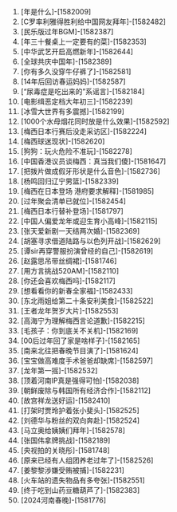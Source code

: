 
1. [年是什么]-[1582009]
1. [C罗率利雅得胜利给中国网友拜年]-[1582482]
1. [民乐版过年BGM]-[1582387]
1. [年三十餐桌上一定要有的菜]-[1582353]
1. [中华武艺开启高燃新年]-[1582644]
1. [全球共庆中国年]-[1582389]
1. [你有多久没穿牛仔裤了]-[1582581]
1. [14年后回访春运妈妈]-[1582587]
1. [“尿毒症是吃出来的”系谣言]-[1582184]
1. [电影缉恶定档大年初三]-[1582239]
1. [冰雪大世界有多震撼]-[1582199]
1. [1000个水母烟花同时放是什么效果]-[1582592]
1. [梅西日本行赛后没走采访区]-[1582224]
1. [梅西球迷现状]-[1582620]
1. [狗狗：玩火危险不准玩]-[1582278]
1. [中国香港议员谈梅西：真当我们傻]-[1581647]
1. [把拨片做成假牙形状是什么音色]-[1582736]
1. [杨鸣回归辽宁男篮]-[1582339]
1. [梅西在日本登场 港府要求解释]-[1581985]
1. [过年聚会清单已就位]-[1582454]
1. [梅西日本行替补登场]-[1581797]
1. [中国人偏爱龙年或迎生育小高峰]-[1582115]
1. [张天爱新剧一天结两次婚]-[1582369]
1. [胡塞寻求借道陆路与以色列开战]-[1582629]
1. [谭sir再穿警服扮演曾经的自己]-[1582619]
1. [赵露思吊带丝绸裙]-[1581746]
1. [用方言挑战520AM]-[1582110]
1. [你还会喜欢梅西吗]-[1582117]
1. [想看看你的新春全家福]-[1582433]
1. [东北雨姐给第二十条安利美食]-[1582522]
1. [王者龙年贺岁大片]-[1582553]
1. [高海宁为理解梅西言论道歉]-[1582215]
1. [毛孩子：你到底关不关机]-[1582169]
1. [00后过年回了家是啥样子]-[1582165]
1. [南来北往把春晚节目演了]-[1581624]
1. [宝宝做高难度手术爸爸却缺席]-[1582597]
1. [龙年第一摇]-[1582532]
1. [顶着河南IP真是强得可怕]-[1582038]
1. [朝鲜废除与韩国所有经济合作]-[1582112]
1. [故宫祥龙送好运]-[1582410]
1. [打架时贾玲护着张小斐头]-[1582525]
1. [刘德华与粉丝的双向奔赴]-[1582524]
1. [马立奥给姨姨们拜年]-[1582578]
1. [张国伟拿牌挑战]-[1582189]
1. [央视拍的关晓彤]-[1581748]
1. [原来已经有人组团养老过年了]-[1582526]
1. [姜黎黎涉嫌受贿被捕]-[1582231]
1. [火车站的遗失物品有多夸张]-[1582551]
1. [终于吃到山药豆糖葫芦了]-[1582383]
1. [2024河南春晚]-[1581776]
